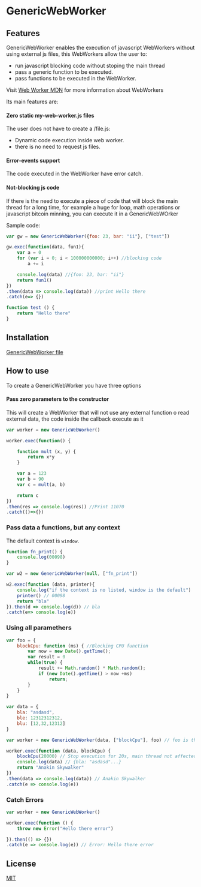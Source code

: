 
# GenericWebWorker

## Features

GenericWebWorker enables the execution of javascript WebWorkers without using external js files, this WebWorkers allow the user to:

- run javascript blocking code without stoping the main thread
- pass a generic function to be executed.
- pass functions to be executed in the WebWorker.

Visit [Web Worker MDN](https://developer.mozilla.org/en-US/docs/Web/API/Web_Workers_API) for more information about WebWorkers

Its main features are:

#### Zero static my-web-worker.js files

The user does not have to create a /file.js:
  - Dynamic code execution inside web worker.
  - there is no need to request js files.

#### Error-events support

The code executed in the WebWorker have error catch.

#### Not-blocking js code

If there is the need to execute a piece of code that will block the main thread for a long time, for example a huge for loop, math operations or javascript bitcoin minning, you can execute it in a GenericWebWOrker

Sample code:

```js
var gw = new GenericWebWorker({foo: 23, bar: "ii"}, ["test"])

gw.exec(function(data, fun1){
    var a = 0
    for (var i = 0; i < 100000000000; i++) //blocking code
        a += i

    console.log(data) //{foo: 23, bar: "ii"}
	return fun1()
})
.then(data => console.log(data)) //print Hello there
.catch(e=> {})

function test () {
	return "Hello there"
}
```

## Installation

[GenericWebWorker file](genericWebWorker.js)

## How to use

To create a GenericWebWorker you have three options

#### Pass zero parameters to the constructor

This will create a WebWorker that will not use any external function o read external data, the code inside the callback execute as it

```js
var worker = new GenericWebWorker()

worker.exec(function() {

	function mult (x, y) {
		return x*y
	}

	var a = 123
	var b = 90
	var c = mult(a, b)

	return c
})
.then(res => console.log(res)) //Print 11070
.catch(()=>{})

```

### Pass data a functions, but any context

The default context is `window`.

```js
function fn_print() {
    console.log(00098)
}

var w2 = new GenericWebWorker(null, ["fn_print"])

w2.exec(function (data, printer){
    console.log("if the context is no listed, window is the default")
    printer() // 00098
    return "bla"
}).then(d => console.log(d)) // bla
.catch(e=> console.log(e))

```

### Using all paramethers


```js
var foo = {
    blockCpu: function (ms) { //Blocking CPU function 
        var now = new Date().getTime();
        var result = 0
        while(true) {
            result += Math.random() * Math.random();
            if (new Date().getTime() > now +ms)
                return;
        }   
    }
}

var data = {
    bla: "asdasd",
    ble: 12312312312,
    blu: [12,32,12312]
}

var worker = new GenericWebWorker(data, ["blockCpu"], foo) // foo is the context

worker.exec(function (data, blockCpu) {
    blockCpu(20000) // Stop execution for 20s, main thread not affected
    console.log(data) // {bla: "asdasd"...}
    return "Anakin Skywalker"
})
.then(data => console.log(data)) // Anakin Skywalker
.catch(e => console.log(e))
```

### Catch Errors

```js
var worker = new GenericWebWorker()

worker.exec(function () {
	throw new Error("Hello there error")

}).then(() => {})
.catch(e => console.log(e)) // Error: Hello there error
```

## License

[MIT](LICENSE)